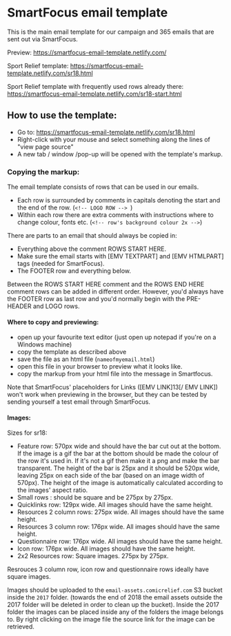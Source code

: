 # SmartFocus email template

This is the main email template for our campaign and 365 emails that are sent out via SmartFocus.

Preview: https://smartfocus-email-template.netlify.com/

Sport Relief template:
https://smartfocus-email-template.netlify.com/sr18.html

Sport Relief template with frequently used rows already there:
https://smartfocus-email-template.netlify.com/sr18-start.html


## How to use the template:

- Go to: https://smartfocus-email-template.netlify.com/sr18.html
- Right-click with your mouse and select something along the lines of "view page source"
- A new tab / window /pop-up will be opened with the template's markup.

### Copying the markup:

The email template consists of rows that can be used in our emails. 

 - Each row is surrounded by comments in capitals denoting the start and the end of the row. 
  (`<!-- LOGO ROW --> `)
 - Within each row there are extra comments with instructions where to change colour, fonts etc. 
  (`<!-- row's background colour 2x -->`)


There are parts to an email that should always be copied in: 
- Everything above the comment  ROWS START HERE.
- Make sure the email starts with [EMV TEXTPART] and [EMV HTMLPART] tags (needed for SmartFocus).
- The FOOTER row and everything below.

Between the ROWS START HERE comment and the ROWS END HERE comment rows can be added in different order.
However, you'd always have the FOOTER row as last row and you'd normally begin with the PRE-HEADER and LOGO rows.

#### Where to copy and previewing:
- open up your favourite text editor (just open up notepad if you're on a Windows machine)
- copy the template as described above
- save the file as an html file (`nameofmyemail.html`)
- open this file in your browser to preview what it looks like.
- copy the markup from your html file into the message in Smartfocus. 

Note that SmartFocus' placeholders for Links ([EMV LINK]13[/ EMV LINK]) won't work when previewing in the browser, but they can be tested by sending yourself a test email through SmartFocus.

#### Images:
Sizes for sr18:
- Feature row: 570px wide and should have the bar cut out at the bottom. If the image is a gif the bar at the bottom should be made the colour of the row it's used in. If it's not a gif then make it a png and make the bar transparent.
The height of the bar is 25px and it should be 520px wide, leaving 25px on each side of the bar (based on an image width of 570px).
The height of the image is automatically calculated according to the images' aspect ratio.
- Small rows : should be square and be 275px by 275px.
- Quicklinks row: 129px wide. All images should have the same height.
- Resources 2 column rows: 275px wide. All images should have the same height.
- Resources 3 column row: 176px wide. All images should have the same height.
- Questionnaire row: 176px wide. All images should have the same height.
- Icon row:  176px wide. All images should have the same height.
- 2x2 Resources row: Square images. 275px by 275px.

Resrouces 3 column row, icon row and questionnaire rows ideally have square images.

Images should be uploaded to the `email-assets.comicrelief.com` S3 bucket inside the `2017` folder.
(towards the end of 2018 the email assets outside the 2017 folder will be deleted in order to clean up the bucket). 
Inside the 2017 folder the images can be placed inside any of the folders the image belongs to. By right clicking on the image file the source link for the image can be retrieved.
